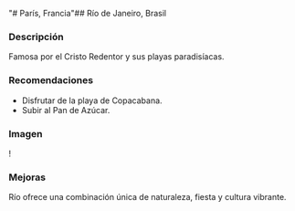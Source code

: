 "# París, Francia"## Río de Janeiro, Brasil

### Descripción
Famosa por el Cristo Redentor y sus playas paradisíacas.

### Recomendaciones
- Disfrutar de la playa de Copacabana.
- Subir al Pan de Azúcar.

### Imagen
\![](https://upload.wikimedia.org/wikipedia/commons/6/6f/Rio_de_Janeiro_-_Rafael_Rabello.jpg)

### Mejoras
Río ofrece una combinación única de naturaleza, fiesta y cultura vibrante.
